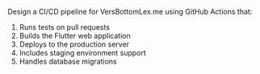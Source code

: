 Design a CI/CD pipeline for VersBottomLex.me using GitHub Actions that:

1. Runs tests on pull requests
2. Builds the Flutter web application
3. Deploys to the production server
4. Includes staging environment support
5. Handles database migrations
